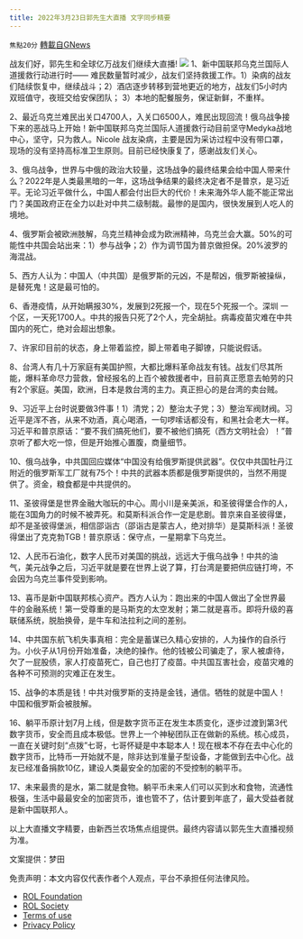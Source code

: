 ```yaml
---
title: 2022年3月23日郭先生大直播 文字同步精要
---
```

`焦點20分` [轉載自GNews](https://gnews.org/zh-hans/2217112/)

战友们好，郭先生和全球亿万战友们继续大直播!
![](https://assets.gnews.org/wp-content/uploads/2022/03/4f981b6c09d5b760a7ac34e412647477_500x0.jpg)
1、新中国联邦乌克兰国际人道援救行动进行时—— 难民数量暂时减少，战友们坚持救援工作。1）染病的战友们陆续恢复中，继续战斗；2）酒店逐步转移到营地更近的地方，战友们5小时内双班值守，夜班交给安保团队； 3）本地的配餐服务，保证新鲜，不重样。

2、最近乌克兰难民出关口4700人，入关口6500人，难民出现回流！俄乌战争接下来的恶战马上开始！新中国联邦乌克兰国际人道援救行动目前坚守Medyka战地中心，坚守，只为救人。Nicole 战友染病，主要是因为采访过程中没有带口罩，现场的没有坚持高标准卫生原则。目前已经快康复了，感谢战友们关心。

3、俄乌战争，世界与中俄的政治大较量，这场战争的最终结果会给中国人带来什么？2022年是人类最黑暗的一年，这场战争结果的最终决定者不是普京，是习近平。无论习近平做什么，中国人都会付出巨大的代价！未来海外华人能不能正常出门？美国政府正在全力以赴对中共二级制裁。最惨的是国内，很快发展到人吃人的境地。

4、俄罗斯会被欧洲肢解，乌克兰精神会成为欧洲精神，乌克兰会大赢。50%的可能性中共国会站出来：1）参与战争；2）作为调节国为普京做担保。20%波罗的海混战。

5、西方人认为：中国人（中共国）是俄罗斯的元凶，不是帮凶，俄罗斯被操纵，是替死鬼！这是最可怕的。

6、香港疫情，从开始瞒报30%，发展到2死报一个，现在5个死报一个。深圳 一个区，一天死1700人。中共的报告只死了2个人，完全胡扯。病毒疫苗灾难在中共国内的死亡，绝对会超出想象。

7、许家印目前的状态，身上带着监控，脚上带着电子脚镣，只能说假话。

8、台湾人有几十万家庭有美国护照，大都比爆料革命战友有钱。战友们尽其所能，爆料革命尽力营救，曾经报名的上百个被救援者中，目前真正愿意去帕劳的只有2个家庭。美国，欧洲，日本是救台湾的主力。真正担心的是台湾的卖台贼。

9、习近平上台时说要做3件事！1）清党；2）整治太子党；3）整治军阀财阀。习近平是浑不吝，从来不劝酒，真心喝酒，一句啰嗦话都没有，和黑社会老大一样。 习近平和普京原话：“要不我们搞死他们，要不被他们搞死（西方文明社会）！”普京听了都大吃一惊，但是开始推心置腹，商量细节。

10、俄乌战争，中共国回应媒体“中国没有给俄罗斯提供武器”。仅仅中共国牡丹江附近的俄罗斯军工厂就有75个！中共的武器本质都是俄罗斯提供的，当然不用提供了。资金，粮食都是中共提供的。

11、圣彼得堡是世界金融大咖玩的中心。周小川是亲美派，和圣彼得堡合作的人，能在3国角力的时候不被弄死。和莫斯科派合作一定是悲剧。普京来自圣彼得堡，却不是圣彼得堡派，相信邵诣古（邵诣古是蒙古人，绝对排华）是莫斯科派！圣彼得堡出了克克勃TGB！普京原话：保守点，一星期拿下乌克兰。

12、人民币石油化，数字人民币对美国的挑战，远远大于俄乌战争！中共的油气，美元战争之后，习近平就是要在世界上说了算，打台湾是要把供应链打垮，不会因为乌克兰事件受到影响。

13、喜币是新中国联邦核心资产。西方人认为：跑出来的中国人做出了全世界最牛的金融系统！第一受尊重的是马斯克的太空发射；第二就是喜币。即将升级的喜联储系统，脱胎换骨，是牛车和法拉利之间的差别。

14、中共国东航飞机失事真相：完全是蓄谋已久精心安排的，人为操作的自杀行为。小伙子从1月份开始准备，决绝的操作。他的钱被公司骗走了，家人被虐待，欠了一屁股债，家人打疫苗死亡，自己也打了疫苗。中共国互害社会，疫苗灾难的各种不可预测的灾难正在发生。

15、战争的本质是钱！中共对俄罗斯的支持是金钱，通信。牺牲的就是中国人！ 中国和俄罗斯会被肢解。

16、躺平币原计划7月上线，但是数字货币正在发生本质变化，逐步过渡到第3代数字货币，安全而且成本极低。世界上一个神秘团队正在做新的系统。核心成员，一直在关键时刻“点拨”七哥，七哥怀疑是中本聪本人！现在根本不存在去中心化的数字货币，比特币一开始就不是，除非达到准量子型设备，才能做到去中心化。战友已经准备捐款10亿，建设人类最安全的加密的不受控制的躺平币。

17、未来最贵的是水，第二就是食物。躺平币未来人们可以买到水和食物，流通性极强，生活中最最安全的加密货币，谁也管不了，估计要到年底了，最大受益者就是新中国联邦人。



以上大直播文字精要，由新西兰农场焦点组提供。最终内容请以郭先生大直播视频为准。

文案提供：梦田

 

免责声明：本文内容仅代表作者个人观点，平台不承担任何法律风险。

- [ROL Foundation](https://rolfoundation.org/)
- [ROL Society](https://rolsociety.org/)
- [Terms of use](https://gnews.org/terms-of-use-3/)
- [Privacy Policy](https://gnews.org/privacy-policy/)
